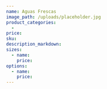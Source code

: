 ```yaml
---
name: Aguas Frescas
image_path: /uploads/placeholder.jpg
product_categories:
  -
price:
sku:
description_markdown:
sizes:
  - name:
    price:
options:
  - name:
    price:
---
```

